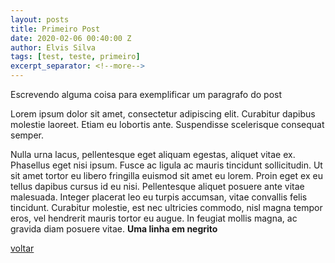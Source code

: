 ```yaml
---
layout: posts
title: Primeiro Post
date: 2020-02-06 00:40:00 Z
author: Elvis Silva
tags: [test, teste, primeiro]
excerpt_separator: <!--more-->
---
```


Escrevendo alguma coisa para exemplificar um paragrafo do post

Lorem ipsum dolor sit amet, consectetur adipiscing elit. Curabitur dapibus molestie laoreet. Etiam eu lobortis ante. Suspendisse scelerisque consequat semper. 
<!--more-->
Nulla urna lacus, pellentesque eget aliquam egestas, aliquet vitae ex. Phasellus eget nisi ipsum. Fusce ac ligula ac mauris tincidunt sollicitudin. Ut sit amet tortor eu libero fringilla euismod sit amet eu lorem. Proin eget ex eu tellus dapibus cursus id eu nisi. Pellentesque aliquet posuere ante vitae malesuada. Integer placerat leo eu turpis accumsan, vitae convallis felis tincidunt. Curabitur molestie, est nec ultricies commodo, nisl magna tempor eros, vel hendrerit mauris tortor eu augue. In feugiat mollis magna, ac gravida diam posuere vitae.
**Uma linha em negrito**


[voltar](/howilearneddutch/blog)
